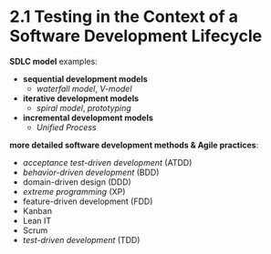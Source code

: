 # 2.1 Testing in the Context of a Software Development Lifecycle

**SDLC model** examples:
* **sequential development models**
    - *waterfall model*, *V-model*
* **iterative development models**
    - *spiral model*, *prototyping*
* **incremental development models**
    - *Unified Process*

**more detailed software development methods & Agile practices**:
* *acceptance test-driven development* (ATDD)
* *behavior-driven development* (BDD)
* domain-driven design (DDD)
* *extreme programming* (XP)
* feature-driven development (FDD)
* Kanban
* Lean IT
* Scrum
* *test-driven development* (TDD)
